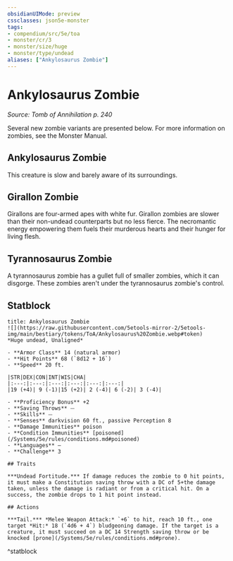 ```yaml
---
obsidianUIMode: preview
cssclasses: json5e-monster
tags:
- compendium/src/5e/toa
- monster/cr/3
- monster/size/huge
- monster/type/undead
aliases: ["Ankylosaurus Zombie"]
---
```

# Ankylosaurus Zombie
*Source: Tomb of Annihilation p. 240*  

Several new zombie variants are presented below. For more information on zombies, see the Monster Manual.

## Ankylosaurus Zombie

This creature is slow and barely aware of its surroundings.

## Girallon Zombie

Girallons are four-armed apes with white fur. Girallon zombies are slower than their non-undead counterparts but no less fierce. The necromantic energy empowering them fuels their murderous hearts and their hunger for living flesh.

## Tyrannosaurus Zombie

A tyrannosaurus zombie has a gullet full of smaller zombies, which it can disgorge. These zombies aren't under the tyrannosaurus zombie's control.

## Statblock

```ad-statblock
title: Ankylosaurus Zombie
![](https://raw.githubusercontent.com/5etools-mirror-2/5etools-img/main/bestiary/tokens/ToA/Ankylosaurus%20Zombie.webp#token)
*Huge undead, Unaligned*

- **Armor Class** 14 (natural armor)
- **Hit Points** 68 (`8d12 + 16`)
- **Speed** 20 ft.

|STR|DEX|CON|INT|WIS|CHA|
|:---:|:---:|:---:|:---:|:---:|:---:|
|19 (+4)| 9 (-1)|15 (+2)| 2 (-4)| 6 (-2)| 3 (-4)|

- **Proficiency Bonus** +2
- **Saving Throws** ⏤
- **Skills** ⏤
- **Senses** darkvision 60 ft., passive Perception 8
- **Damage Immunities** poison
- **Condition Immunities** [poisoned](/Systems/5e/rules/conditions.md#poisoned)
- **Languages** —
- **Challenge** 3

## Traits

***Undead Fortitude.*** If damage reduces the zombie to 0 hit points, it must make a Constitution saving throw with a DC of 5+the damage taken, unless the damage is radiant or from a critical hit. On a success, the zombie drops to 1 hit point instead.

## Actions

***Tail.*** *Melee Weapon Attack:* `+6` to hit, reach 10 ft., one target *Hit:* 18 (`4d6 + 4`) bludgeoning damage. If the target is a creature, it must succeed on a DC 14 Strength saving throw or be knocked [prone](/Systems/5e/rules/conditions.md#prone).
```
^statblock